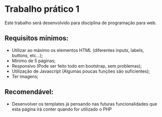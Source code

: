 # Trabalho prático 1
Este trabalho será desenvolvido para disciplina de programação para web.

## Requisitos mínimos:

- Utilizar ao máximo os elementos HTML (diferentes inputs, labels, buttons, etc...);
- Mínimo de 5 páginas;
- Responsivo (Pode ser feito todo em bootstrap, sem problemas);
- Utilização de Javascript (Algumas poucas funções são suficientes);
- Ter imagens;

## Recomendável:

- Desenvolver os templates já pensando nas futuras funcionalidades que esta página irá conter quando for utilizado o PHP

